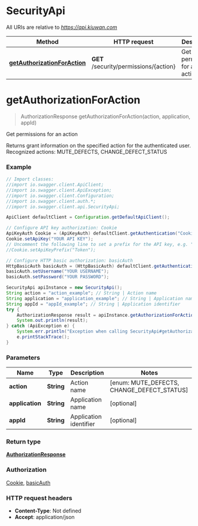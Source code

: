 # SecurityApi

All URIs are relative to *https://api.kiuwan.com*

Method | HTTP request | Description
------------- | ------------- | -------------
[**getAuthorizationForAction**](SecurityApi.md#getAuthorizationForAction) | **GET** /security/permissions/{action} | Get permissions for an action


<a name="getAuthorizationForAction"></a>
# **getAuthorizationForAction**
> AuthorizationResponse getAuthorizationForAction(action, application, appId)

Get permissions for an action

Returns grant information on the specified action for the authenticated user. Recognized actions: MUTE_DEFECTS, CHANGE_DEFECT_STATUS

### Example
```java
// Import classes:
//import io.swagger.client.ApiClient;
//import io.swagger.client.ApiException;
//import io.swagger.client.Configuration;
//import io.swagger.client.auth.*;
//import io.swagger.client.api.SecurityApi;

ApiClient defaultClient = Configuration.getDefaultApiClient();

// Configure API key authorization: Cookie
ApiKeyAuth Cookie = (ApiKeyAuth) defaultClient.getAuthentication("Cookie");
Cookie.setApiKey("YOUR API KEY");
// Uncomment the following line to set a prefix for the API key, e.g. "Token" (defaults to null)
//Cookie.setApiKeyPrefix("Token");

// Configure HTTP basic authorization: basicAuth
HttpBasicAuth basicAuth = (HttpBasicAuth) defaultClient.getAuthentication("basicAuth");
basicAuth.setUsername("YOUR USERNAME");
basicAuth.setPassword("YOUR PASSWORD");

SecurityApi apiInstance = new SecurityApi();
String action = "action_example"; // String | Action name
String application = "application_example"; // String | Application name
String appId = "appId_example"; // String | Application identifier
try {
    AuthorizationResponse result = apiInstance.getAuthorizationForAction(action, application, appId);
    System.out.println(result);
} catch (ApiException e) {
    System.err.println("Exception when calling SecurityApi#getAuthorizationForAction");
    e.printStackTrace();
}
```

### Parameters

Name | Type | Description  | Notes
------------- | ------------- | ------------- | -------------
 **action** | **String**| Action name | [enum: MUTE_DEFECTS, CHANGE_DEFECT_STATUS]
 **application** | **String**| Application name | [optional]
 **appId** | **String**| Application identifier | [optional]

### Return type

[**AuthorizationResponse**](AuthorizationResponse.md)

### Authorization

[Cookie](../README.md#Cookie), [basicAuth](../README.md#basicAuth)

### HTTP request headers

 - **Content-Type**: Not defined
 - **Accept**: application/json


